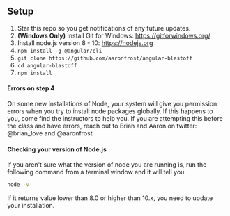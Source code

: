 ## Setup

1. Star this repo so you get notifications of any future updates.
2. __(Windows Only)__ Install Git for Windows: https://gitforwindows.org/
3. Install node.js version 8 - 10: https://nodejs.org
4. `npm install -g @angular/cli`
5. `git clone https://github.com/aaronfrost/angular-blastoff`
6. `cd angular-blastoff`
7. `npm install`

#### Errors on step 4
On some new installations of Node, your system will give you permission errors when you try to install node packages globally. If this happens to you, come find the instructors to help you. If you are attempting this before the class and have errors, reach out to Brian and Aaron on twitter: @brian_love and @aaronfrost

#### Checking your version of Node.js
If you aren't sure what the version of node you are running is, run the following command from a terminal window and it will tell you:

```bash
node -v
```

If it returns value lower than 8.0 or higher than 10.x, you need to update your installation. 
